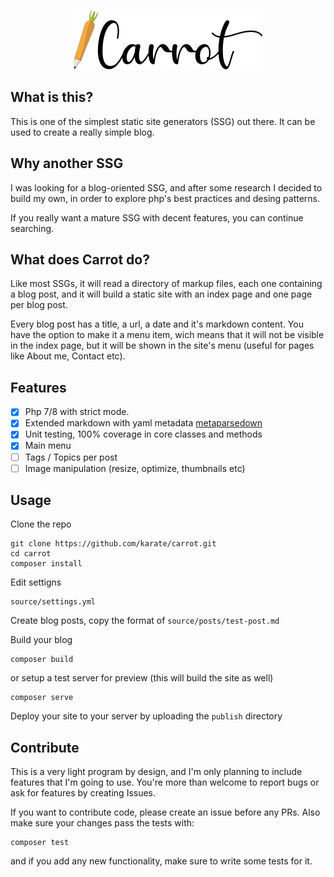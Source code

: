 <p align="center"><img alt="Carrot" src="https://github.com/karate/carrot/blob/master/resources/banner.png?raw=true" width="301" /></p>

## What is this?
This is one of the simplest static site generators (SSG) out there.
It can be used to create a really simple blog.

## Why another SSG
I was looking for a blog-oriented SSG, and after some research I decided to
build my own, in order to explore php's best practices and desing patterns.

If you really want a mature SSG with decent features, you can continue searching.

## What does Carrot do?
Like most SSGs, it will read a directory of markup files,
each one containing a blog post, and it will build a static site with an
index page and one page per blog post.

Every blog post has a title, a url, a date and it's markdown content.
You have the option to make it a menu item, wich means that it will not
be visible in the index page, but it will be shown in the site's menu
(useful for pages like About me, Contact etc).

## Features
- [x] Php 7/8 with strict mode.
- [x] Extended markdown with yaml metadata [metaparsedown](https://github.com/pagerange/metaparsedown)
- [x] Unit testing, 100% coverage in core classes and methods
- [x] Main menu
- [ ] Tags / Topics per post
- [ ] Image manipulation (resize, optimize, thumbnails etc)

## Usage
Clone the repo
```
git clone https://github.com/karate/carrot.git
cd carrot
composer install
```

Edit settigns
```
source/settings.yml
```

Create blog posts, copy the format of `source/posts/test-post.md`

Build your blog
```
composer build
```

or setup a test server for preview (this will build the site as well)
```
composer serve
```

Deploy your site to your server by uploading the `publish` directory

## Contribute
This is a very light program by design, and I'm only planning to
include features that I'm going to use. You're more than welcome to report
bugs or ask for features by creating Issues.

If you want to contribute code, please create an issue before any PRs.
Also make sure your changes pass the tests with:
```
composer test
```
and if you add any new functionality, make sure to write some tests for it.
